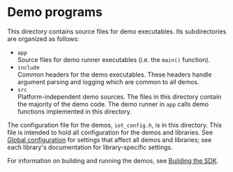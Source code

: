 # Demo programs

This directory contains source files for demo executables. Its subdirectories are organized as follows:
- `app` <br>
  Source files for demo runner executables (i.e. the `main()` function).
- `include` <br>
  Common headers for the demo executables. These headers handle argument parsing and logging which are common to all demos.
- `src` <br>
  Platform-independent demo sources. The files in this directory contain the majority of the demo code. The demo runner in `app` calls demo functions implemented in this directory.

The configuration file for the demos, `iot_config.h`, is in this directory. This file is intended to hold all configuration for the demos and libraries. See [Global configuration](https://docs.aws.amazon.com/freertos/latest/lib-ref/c-sdk/main/global_config.html) for settings that affect all demos and libraries; see each library's documentation for library-specific settings.

For information on building and running the demos, see [Building the SDK](https://docs.aws.amazon.com/freertos/latest/lib-ref/c-sdk/main/building.html).
